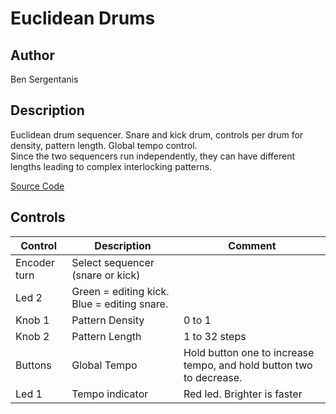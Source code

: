 # Euclidean Drums

## Author

Ben Sergentanis

## Description 
Euclidean drum sequencer. Snare and kick drum, controls per drum for density, pattern length. Global tempo control.  
Since the two sequencers run independently, they can have different lengths leading to complex interlocking patterns.  

[Source Code](https://github.com/electro-smith/DaisyExamples/tree/master/pod/EuclideanDrums)

## Controls
| Control | Description | Comment |
| --- | --- | --- |
| Encoder turn | Select sequencer (snare or kick) | |
| Led 2 | Green = editing kick. Blue =  editing snare. | |
| Knob 1 | Pattern Density | 0 to 1 |
| Knob 2 | Pattern Length | 1 to 32 steps |
| Buttons | Global Tempo | Hold button one to increase tempo, and hold button two to decrease. |
| Led 1 | Tempo indicator | Red led. Brighter is faster |



